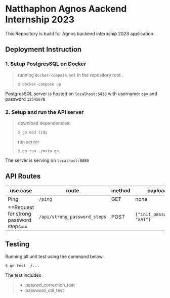 # Natthaphon Agnos Aackend Internship 2023
This Repository is build for Agnos backend internship 2023 application. 

## Deployment Instruction

### 1. Setup PostgresSQL on Docker
> running `docker-compose.yml` in the repository root . 
>```shell
>$ docker-compose up
>```
PostgresSQL server is hosted on `localhost:5438` with username: `dev` and password `12345678` 

### 2. Setup and run the API server
> download dependencies: 
> ```shell
> $ go mod tidy
> ```
> run server
> ```shell
> $ go run ./main.go
> ```
The server is serving on `localhost:8080`

## API Routes
| use case | route | method | payload |
|----------|-------|--------|---------|
| Ping     | `/ping`| GET   |  none   |
| ==Request for strong password steps== | `/api/strong_password_steps` | POST| ```{"init_password": "aA1"}```

## Testing
Running all unit test using the command below
```shell
$ go test ./...
``` 
The test includes 
> - passwd_correction_test
> - password_util_test
